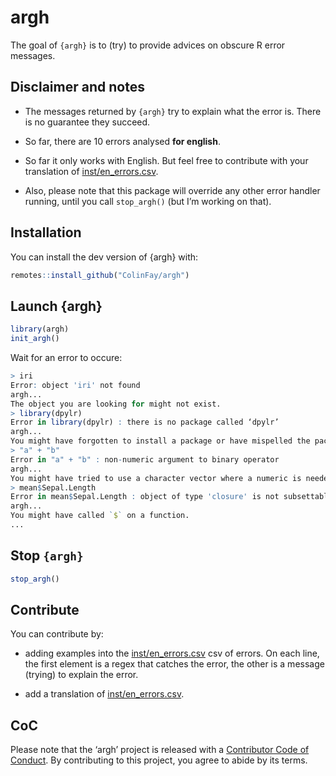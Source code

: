 
<!-- README.md is generated from README.Rmd. Please edit that file -->

# argh

The goal of `{argh}` is to (try) to provide advices on obscure R error
messages.

## Disclaimer and notes

  - The messages returned by `{argh}` try to explain what the error is.
    There is no guarantee they succeed.

  - So far, there are 10 errors analysed **for english**.

  - So far it only works with English. But feel free to contribute with
    your translation of [inst/en\_errors.csv](inst/en_errors.csv).

  - Also, please note that this package will override any other error
    handler running, until you call `stop_argh()` (but I’m working on
    that).

## Installation

You can install the dev version of {argh} with:

``` r
remotes::install_github("ColinFay/argh")
```

## Launch {argh}

``` r
library(argh)
init_argh()
```

Wait for an error to occure:

``` r
> iri
Error: object 'iri' not found
argh...
The object you are looking for might not exist. 
> library(dpylr)
Error in library(dpylr) : there is no package called ‘dpylr’
argh...
You might have forgotten to install a package or have mispelled the package name 
> "a" + "b"
Error in "a" + "b" : non-numeric argument to binary operator
argh...
You might have tried to use a character vector where a numeric is needed. 
> mean$Sepal.Length
Error in mean$Sepal.Length : object of type 'closure' is not subsettable
argh...
You might have called `$` on a function.
...
```

## Stop `{argh}`

``` r
stop_argh()
```

## Contribute

You can contribute by:

  - adding examples into the [inst/en\_errors.csv](inst/en_errors.csv)
    csv of errors. On each line, the first element is a regex that
    catches the error, the other is a message (trying) to explain the
    error.

  - add a translation of [inst/en\_errors.csv](inst/en_errors.csv).

## CoC

Please note that the ‘argh’ project is released with a [Contributor Code
of Conduct](CODE_OF_CONDUCT.md). By contributing to this project, you
agree to abide by its terms.
